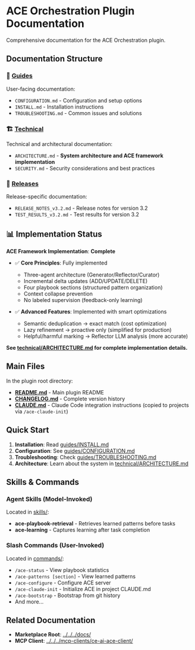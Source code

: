 # ACE Orchestration Plugin Documentation

Comprehensive documentation for the ACE Orchestration plugin.

## Documentation Structure

### 📖 [Guides](./guides/)
User-facing documentation:
- `CONFIGURATION.md` - Configuration and setup options
- `INSTALL.md` - Installation instructions
- `TROUBLESHOOTING.md` - Common issues and solutions

### 🏗️ [Technical](./technical/)
Technical and architectural documentation:
- `ARCHITECTURE.md` - **System architecture and ACE framework implementation**
- `SECURITY.md` - Security considerations and best practices

### 🎉 [Releases](./releases/)
Release-specific documentation:
- `RELEASE_NOTES_v3.2.md` - Release notes for version 3.2
- `TEST_RESULTS_v3.2.md` - Test results for version 3.2

## 📊 Implementation Status

**ACE Framework Implementation**: **Complete**

- ✅ **Core Principles**: Fully implemented
  - Three-agent architecture (Generator/Reflector/Curator)
  - Incremental delta updates (ADD/UPDATE/DELETE)
  - Four playbook sections (structured pattern organization)
  - Context collapse prevention
  - No labeled supervision (feedback-only learning)

- ✅ **Advanced Features**: Implemented with smart optimizations
  - Semantic deduplication → exact match (cost optimization)
  - Lazy refinement → proactive only (simplified for production)
  - Helpful/harmful marking → Reflector LLM analysis (more accurate)

**See [technical/ARCHITECTURE.md](./technical/ARCHITECTURE.md) for complete implementation details.**

## Main Files

In the plugin root directory:

- **[README.md](../README.md)** - Main plugin README
- **[CHANGELOG.md](../CHANGELOG.md)** - Complete version history
- **[CLAUDE.md](../CLAUDE.md)** - Claude Code integration instructions (copied to projects via `/ace-claude-init`)

## Quick Start

1. **Installation**: Read [guides/INSTALL.md](./guides/INSTALL.md)
2. **Configuration**: See [guides/CONFIGURATION.md](./guides/CONFIGURATION.md)
3. **Troubleshooting**: Check [guides/TROUBLESHOOTING.md](./guides/TROUBLESHOOTING.md)
4. **Architecture**: Learn about the system in [technical/ARCHITECTURE.md](./technical/ARCHITECTURE.md)

## Skills & Commands

### Agent Skills (Model-Invoked)

Located in [skills/](../skills/):
- **ace-playbook-retrieval** - Retrieves learned patterns before tasks
- **ace-learning** - Captures learning after task completion

### Slash Commands (User-Invoked)

Located in [commands/](../commands/):
- `/ace-status` - View playbook statistics
- `/ace-patterns [section]` - View learned patterns
- `/ace-configure` - Configure ACE server
- `/ace-claude-init` - Initialize ACE in project CLAUDE.md
- `/ace-bootstrap` - Bootstrap from git history
- And more...

## Related Documentation

- **Marketplace Root**: [../../../docs/](../../../docs/)
- **MCP Client**: [../../../mcp-clients/ce-ai-ace-client/](../../../mcp-clients/ce-ai-ace-client/)

